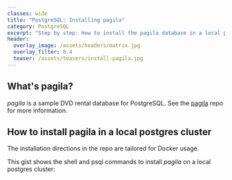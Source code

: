 ```yaml
---
classes: wide
title: "PostgreSQL: Installing pagila"
category: PostgreSQL
excerpt: "Step by step: How to install the pagila database in a local postgres cluster."
header:
  overlay_image: /assets/headers/matrix.jpg
  overlay_filter: 0.4
  teaser: /assets/teasers/install-pagila.jpg
---
```


## What's pagila?

*pagila* is a sample DVD rental database for PostgreSQL. See the [pagila](https://github.com/devrimgunduz/pagila) repo for more information.

## How to install pagila in a local postgres cluster

The installation directions in the repo are tailored for Docker usage.

This gist shows the shell and psql commands to install *pagila* on a local postgres cluster:

<script src="https://gist.github.com/PostgreSqlStan/9401f406ec2ac136c504a8b987131301.js"></script>


